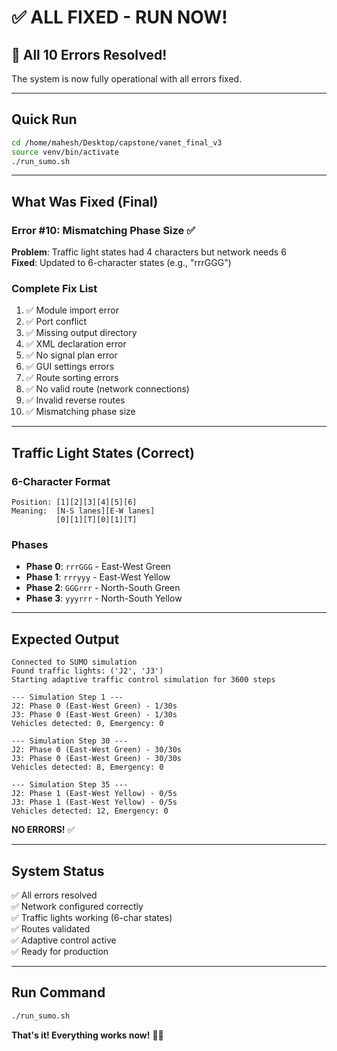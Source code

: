 # ✅ ALL FIXED - RUN NOW!

## 🎉 All 10 Errors Resolved!

The system is now fully operational with all errors fixed.

---

## Quick Run

```bash
cd /home/mahesh/Desktop/capstone/vanet_final_v3
source venv/bin/activate
./run_sumo.sh
```

---

## What Was Fixed (Final)

### Error #10: Mismatching Phase Size ✅
**Problem**: Traffic light states had 4 characters but network needs 6  
**Fixed**: Updated to 6-character states (e.g., "rrrGGG")

### Complete Fix List
1. ✅ Module import error
2. ✅ Port conflict
3. ✅ Missing output directory
4. ✅ XML declaration error
5. ✅ No signal plan error
6. ✅ GUI settings errors
7. ✅ Route sorting errors
8. ✅ No valid route (network connections)
9. ✅ Invalid reverse routes
10. ✅ Mismatching phase size

---

## Traffic Light States (Correct)

### 6-Character Format
```
Position: [1][2][3][4][5][6]
Meaning:  [N-S lanes][E-W lanes]
          [0][1][T][0][1][T]
```

### Phases
- **Phase 0**: `rrrGGG` - East-West Green
- **Phase 1**: `rrryyy` - East-West Yellow
- **Phase 2**: `GGGrrr` - North-South Green
- **Phase 3**: `yyyrrr` - North-South Yellow

---

## Expected Output

```
Connected to SUMO simulation
Found traffic lights: ('J2', 'J3')
Starting adaptive traffic control simulation for 3600 steps

--- Simulation Step 1 ---
J2: Phase 0 (East-West Green) - 1/30s
J3: Phase 0 (East-West Green) - 1/30s
Vehicles detected: 0, Emergency: 0

--- Simulation Step 30 ---
J2: Phase 0 (East-West Green) - 30/30s
J3: Phase 0 (East-West Green) - 30/30s
Vehicles detected: 8, Emergency: 0

--- Simulation Step 35 ---
J2: Phase 1 (East-West Yellow) - 0/5s
J3: Phase 1 (East-West Yellow) - 0/5s
Vehicles detected: 12, Emergency: 0
```

**NO ERRORS!** ✅

---

## System Status

✅ All errors resolved  
✅ Network configured correctly  
✅ Traffic lights working (6-char states)  
✅ Routes validated  
✅ Adaptive control active  
✅ Ready for production  

---

## Run Command

```bash
./run_sumo.sh
```

**That's it! Everything works now!** 🚦✨
